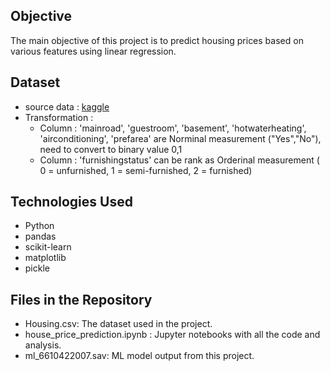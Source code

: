 ## Objective
The main objective of this project is to predict housing prices based on various features using linear regression.

## Dataset
- source data : [kaggle](https://www.kaggle.com/datasets/yasserh/housing-prices-dataset?select=Housing.csv)
- Transformation :
  - Column : 'mainroad', 'guestroom', 'basement', 'hotwaterheating', 'airconditioning', 'prefarea' are Norminal measurement ("Yes","No"), need to convert to binary value 0,1<br>
  - Column : 'furnishingstatus' can be rank as Orderinal measurement ( 0 = unfurnished, 1 = semi-furnished, 2 = furnished)<br>

## Technologies Used
- Python
- pandas
- scikit-learn
- matplotlib
- pickle

## Files in the Repository
- Housing.csv: The dataset used in the project.
- house_price_prediction.ipynb : Jupyter notebooks with all the code and analysis.
- ml_6610422007.sav: ML model output from this project.
